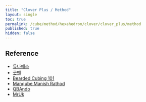 ```yaml
---
title: "Clover Plus / Method"
layout: single
toc: true
permalink: /cube/method/hexahedron/clover/clover_plus/method
published: true
hidden: false
---
```


<head>
  <base target="_blank">
</head>



## Reference

- [듀나메스](https://youtu.be/hurdVh7nxZY)
- [굿맨](https://youtu.be/gfVEHmBB55A)
- [Bearded Cubing 101](https://youtu.be/9UBbv3K3cQI)
- [Manqube Manish Rathod](https://youtu.be/pqMFFX5WxbQ)
- [QBAndo](https://youtu.be/QKwZ2ymec-c)
- [MrUk](https://youtu.be/EeP48LONnow)